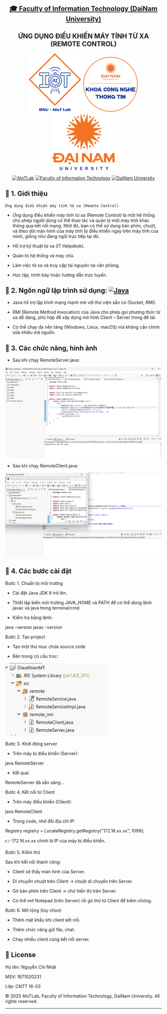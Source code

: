 <h2 align="center">
    <a href="https://dainam.edu.vn/vi/khoa-cong-nghe-thong-tin">
    🎓 Faculty of Information Technology (DaiNam University)
    </a>
</h2>
<h2 align="center">
   ỨNG DỤNG ĐIỀU KHIỂN MÁY TÍNH TỪ XA (REMOTE CONTROL)
</h2>
<div align="center">
    <p align="center">
        <img src="docs/aiotlab_logo.png" alt="AIoTLab Logo" width="170"/>
        <img src="docs/fitdnu_logo.png" alt="AIoTLab Logo" width="180"/>
        <img src="docs/dnu_logo.png" alt="DaiNam University Logo" width="200"/>
    </p>

[![AIoTLab](https://img.shields.io/badge/AIoTLab-green?style=for-the-badge)](https://www.facebook.com/DNUAIoTLab)
[![Faculty of Information Technology](https://img.shields.io/badge/Faculty%20of%20Information%20Technology-blue?style=for-the-badge)](https://dainam.edu.vn/vi/khoa-cong-nghe-thong-tin)
[![DaiNam University](https://img.shields.io/badge/DaiNam%20University-orange?style=for-the-badge)](https://dainam.edu.vn)

</div>

## 📖 1. Giới thiệu
    Ứng dụng điều khiển máy tính từ xa (Remote Control) 
- Ứng dụng điều khiển máy tính từ xa (Remote Control) là một hệ thống cho phép người dùng có thể thao tác và quản lý một máy tính khác thông qua kết nối mạng. Nhờ đó, bạn có thể sử dụng bàn phím, chuột, và theo dõi màn hình của máy tính bị điều khiển ngay trên máy tính của mình, giống như đang ngồi trực tiếp tại đó.

- Hỗ trợ kỹ thuật từ xa (IT Helpdesk).

- Quản trị hệ thống và máy chủ.

- Làm việc từ xa và truy cập tài nguyên tại văn phòng.

- Học tập, trình bày hoặc hướng dẫn trực tuyến.

## 🔧 2. Ngôn ngữ lập trình sử dụng: [![Java](https://img.shields.io/badge/Java-007396?style=for-the-badge&logo=java&logoColor=white)](https://www.java.com/)

- Java hỗ trợ lập trình mạng mạnh mẽ với thư viện sẵn có (Socket, RMI).

- RMI (Remote Method Invocation) của Java cho phép gọi phương thức từ xa dễ dàng, phù hợp để xây dựng mô hình Client – Server trong đề tài.

- Có thể chạy đa nền tảng (Windows, Linux, macOS) mà không cần chỉnh sửa nhiều mã nguồn.

## 🚀 3. Các chức năng, hình ảnh

- Sau khi chạy RemoteServer.java:

![alt text](image-4.png)

- Sau khi chạy RemoteClient.java:

![alt text](image-6.png)

## 🚀 4. Các bước cài đặt

Bước 1. Chuẩn bị môi trường

- Cài đặt Java JDK 8 trở lên.

- Thiết lập biến môi trường JAVA_HOME và PATH để có thể dùng lệnh javac và java trong terminal/cmd.

- Kiểm tra bằng lệnh:

java -version
javac -version

Bước 2. Tạo project

- Tạo một thư mục chứa source code

- Bên trong có cấu trúc:

![alt text](image-5.png)

Bước 3. Khởi động server

- Trên máy bị điều khiển (Server):

java RemoteServer

- Kết quả:

RemoteServer đã sẵn sàng...

Bước 4. Kết nối từ Client

- Trên máy điều khiển (Client):

java RemoteClient

- Trong code, nhớ đổi địa chỉ IP:

Registry registry = LocateRegistry.getRegistry("172.16.xx.xx", 1099);

👉 172.16.xx.xx chính là IP của máy bị điều khiển.

Bước 5. Kiểm thử

Sau khi kết nối thành công:

- Client sẽ thấy màn hình của Server.

- Di chuyển chuột trên Client → chuột di chuyển trên Server.

- Gõ bàn phím trên Client → chữ hiển thị trên Server.

- Có thể mở Notepad (trên Server) rồi gõ thử từ Client để kiểm chứng.

Bước 6. Mở rộng (tùy chọn)

- Thêm mật khẩu khi client kết nối.

- Thêm chức năng gửi file, chat.

- Chạy nhiều client cùng kết nối server.

## 📝 License

Họ tên: Nguyễn Chí Nhật

MSV: 1671020231

Lớp: CNTT 16-03

© 2025 AIoTLab, Faculty of Information Technology, DaiNam University. All rights reserved.

---